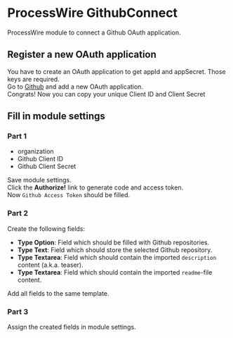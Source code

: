 # ProcessWire GithubConnect

ProcessWire module to connect a Github OAuth application.

## Register a new OAuth application

You have to create an OAuth application to get appId and appSecret. Those keys are required.  
Go to [Github](https://github.com/settings/applications/new) and add a new OAuth application.  
Congrats! Now you can copy your unique Client ID and Client Secret

## Fill in module settings

### Part 1

- organization
- Github Client ID
- Github Client Secret

Save module settings.  
Click the **Authorize!** link to generate code and access token.  
Now `Github Access Token` should be filled.

### Part 2

Create the following fields:

- **Type Option**: Field which should be filled with Github repositories.
- **Type Text**: Field which should store the selected Github repository.
- **Type Textarea**: Field which should contain the imported `description` content (a.k.a. teaser).
- **Type Textarea**: Field which should contain the imported `readme`-file content.

Add all fields to the same template.

### Part 3

Assign the created fields in module settings.
